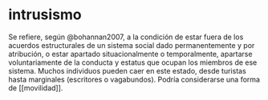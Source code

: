 # intrusismo
Se refiere, según @bohannan2007, a la condición de estar fuera de los acuerdos estructurales de un sistema social dado permanentemente y por atribución, o estar apartado situacionalmente o temporalmente, apartarse voluntariamente de la conducta y estatus que ocupan los miembros de ese sistema. Muchos individuos pueden caer en este estado, desde turistas hasta marginales (escritores o vagabundos). Podría considerarse una forma de [[movilidad]].
